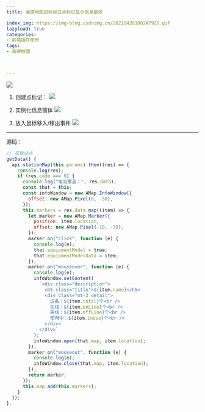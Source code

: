 ```yaml
---
title: 高德地图鼠标经过点标记显示信息窗体

index_img: https://img-blog.csdnimg.cn/20210426100247925.gif
lazyload: true
categories:
- 前端插件使用
tags:
- 高德地图



---
```













![](https://img-blog.csdnimg.cn/20210426100247925.gif#pic_center)




1. 创建点标记：
![](https://img-blog.csdnimg.cn/20210421112740289.png)


2. 实例化信息窗体
![](https://img-blog.csdnimg.cn/2021042111265388.png)



3. 放入鼠标移入/移出事件
![](https://img-blog.csdnimg.cn/20210421112831149.png)


---
源码：

```javascript
// 获取站点
getData() {
  api.stationMap(this.params).then((res) => {
    console.log(res);
    if (res.code === 0) {
      console.log("电站覆盖：", res.data);
      const that = this;
      const infoWindow = new AMap.InfoWindow({
        offset: new AMap.Pixel(0, -30),
      });
      this.markers = res.data.map((item) => {
        let marker = new AMap.Marker({
          position: item.location,
          offset: new AMap.Pixel(-10, -30),
        });
        marker.on("click", function (e) {
          console.log(e);
          that.equipmentModel = true;
          that.equipmentModelData = item;
        });
        marker.on("mouseover", function (e) {
          console.log(e);
          infoWindow.setContent(
            `<div class="description">
              <h5 class="title">${item.name}</h5>
              <div class="mt-3 detail">
                设备：${item.total}个<br />
                在线：${item.onLine}个<br />
                离线：${item.offLine}个<br />
                使用中：${item.inUse}个<br />
              </div>
            </div>`
          );
          infoWindow.open(that.map, item.location);
        });
        marker.on("mouseout", function (e) {
          console.log(e);
          infoWindow.close(that.map, item.location);
        });
        return marker;
      });
      this.map.add(this.markers);
    }
  });
},
```


